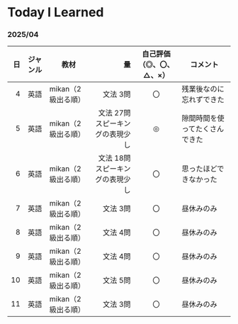 # Today I Learned

### 2025/04  
| 日 | ジャンル | 教材              | 量 | 自己評価<br>（◎、〇、△、×） | コメント |
|---:|  :---:  |---                |---:|           :---:             |---      |
|  4 |   英語  | mikan（2級出る順） | 文法 3問 | 〇 | 残業後なのに忘れずできた |
|  5 |   英語  | mikan（2級出る順） | 文法 27問<br>スピーキングの表現少し       | ◎ | 隙間時間を使ってたくさんできた |
|  6 |   英語  | mikan（2級出る順） | 文法 18問<br>スピーキングの表現少し       | 〇 | 思ったほどできなかった |
|  7 |   英語  | mikan（2級出る順） | 文法 3問       | 〇 | 昼休みのみ |
|  8 |   英語  | mikan（2級出る順） | 文法 4問       | 〇 | 昼休みのみ |
|  9 |   英語  | mikan（2級出る順） | 文法 4問       | 〇 | 昼休みのみ |
| 10 |   英語  | mikan（2級出る順） | 文法 5問       | 〇 | 昼休みのみ |
| 11 |   英語  | mikan（2級出る順） | 文法 3問       | 〇 | 昼休みのみ |
